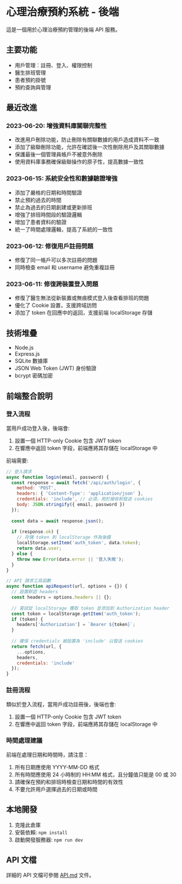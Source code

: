 # 心理治療預約系統 - 後端

這是一個用於心理治療預約管理的後端 API 服務。

## 主要功能

- 用戶管理：註冊、登入、權限控制
- 醫生排班管理
- 患者預約掛號
- 預約查詢與管理

## 最近改進

### 2023-06-20: 增強資料庫關聯完整性

- 改進用戶刪除功能，防止刪除有關聯數據的用戶造成資料不一致
- 添加了級聯刪除功能，允許在確認後一次性刪除用戶及其關聯數據
- 保護最後一個管理員帳戶不被意外刪除
- 使用資料庫事務確保級聯操作的原子性，提高數據一致性

### 2023-06-15: 系統安全性和數據驗證增強

- 添加了嚴格的日期和時間驗證
- 禁止預約過去的時間
- 禁止為過去的日期創建或更新排班
- 增強了排班時間段的驗證邏輯
- 增加了患者資料的驗證
- 統一了時間處理邏輯，提高了系統的一致性

### 2023-06-12: 修復用戶註冊問題

- 修復了同一帳戶可以多次註冊的問題
- 同時檢查 email 和 username 避免重複註冊

### 2023-06-11: 修復跨裝置登入問題

- 修復了醫生無法從新裝置或無痕模式登入後查看排班的問題
- 優化了 Cookie 設置，支援跨域訪問
- 添加了 token 在回應中的返回，支援前端 localStorage 存儲

## 技術堆疊

- Node.js
- Express.js
- SQLite 數據庫
- JSON Web Token (JWT) 身份驗證
- bcrypt 密碼加密

## 前端整合說明

### 登入流程

當用戶成功登入後，後端會:

1. 設置一個 HTTP-only Cookie 包含 JWT token
2. 在響應中返回 token 字段，前端應將其存儲在 localStorage 中

前端需要:
```javascript
// 登入請求
async function login(email, password) {
  const response = await fetch('/api/auth/login', {
    method: 'POST',
    headers: { 'Content-Type': 'application/json' },
    credentials: 'include', // 必須，用於接收和發送 cookies
    body: JSON.stringify({ email, password })
  });
  
  const data = await response.json();
  
  if (response.ok) {
    // 存儲 token 到 localStorage 作為後備
    localStorage.setItem('auth_token', data.token);
    return data.user;
  } else {
    throw new Error(data.error || '登入失敗');
  }
}

// API 請求工具函數
async function apiRequest(url, options = {}) {
  // 設置默認 headers
  const headers = options.headers || {};
  
  // 嘗試從 localStorage 獲取 token 並添加到 Authorization header
  const token = localStorage.getItem('auth_token');
  if (token) {
    headers['Authorization'] = `Bearer ${token}`;
  }
  
  // 確保 credentials 被設置為 'include' 以發送 cookies
  return fetch(url, {
    ...options,
    headers,
    credentials: 'include'
  });
}
```

### 註冊流程

類似於登入流程，當用戶成功註冊後，後端也會:

1. 設置一個 HTTP-only Cookie 包含 JWT token
2. 在響應中返回 token 字段，前端應將其存儲在 localStorage 中

### 時間處理建議

前端在處理日期和時間時，請注意：

1. 所有日期應使用 YYYY-MM-DD 格式
2. 所有時間應使用 24 小時制的 HH:MM 格式，且分鐘值只能是 00 或 30
3. 請確保在預約和排班時檢查日期和時間的有效性
4. 不要允許用戶選擇過去的日期或時間

## 本地開發

1. 克隆此倉庫
2. 安裝依賴: `npm install`
3. 啟動開發服務器: `npm run dev`

## API 文檔

詳細的 API 文檔可參閱 [API.md](./API.md) 文件。 